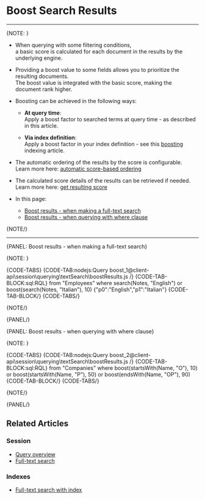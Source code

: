 ﻿# Boost Search Results

---

{NOTE: }

* When querying with some filtering conditions,  
  a basic score is calculated for each document in the results by the underlying engine.

* Providing a boost value to some fields allows you to prioritize the resulting documents.  
  The boost value is integrated with the basic score, making the document rank higher.

* Boosting can be achieved in the following ways:

    * **At query time**:  
      Apply a boost factor to searched terms at query time - as described in this article.

    * **Via index definition**:  
      Apply a boost factor in your index definition - see this [boosting](../../../../indexes/boosting) indexing article.

* The automatic ordering of the results by the score is configurable.  
  Learn more here: [automatic score-based ordering](../../../../indexes/boosting#automatic-score-based-ordering)  

* The calculated score details of the results can be retrieved if needed.  
  Learn more here: [get resulting score](../../../../client-api/session/querying/sort-query-results#get-resulting-score)  

* In this page:

  * [Boost results - when making a full-text search](../../../../client-api/session/querying/text-search/boost-search-results#boost-results---when-making-a-full-text-search)
  * [Boost results - when querying with where clause](../../../../client-api/session/querying/text-search/boost-search-results#boost-results---when-querying-with-where-clause)  

{NOTE/}

---

{PANEL: Boost results - when making a full-text search}

{NOTE: }

{CODE-TABS}
{CODE-TAB:nodejs:Query boost_1@client-api\session\querying\textSearch\boostResults.js /}
{CODE-TAB-BLOCK:sql:RQL}
from "Employees" where
search(Notes, "English") or boost(search(Notes, "Italian"), 10)
{"p0":"English","p1":"Italian"}
{CODE-TAB-BLOCK/}
{CODE-TABS/}

{NOTE/}

{PANEL/}

{PANEL: Boost results - when querying with where clause}

{NOTE: }

{CODE-TABS}
{CODE-TAB:nodejs:Query boost_2@client-api\session\querying\textSearch\boostResults.js /}
{CODE-TAB-BLOCK:sql:RQL}
from "Companies" where
boost(startsWith(Name, "O"), 10) or
boost(startsWith(Name, "P"), 50) or
boost(endsWith(Name, "OP"), 90)
{CODE-TAB-BLOCK/}
{CODE-TABS/}

{NOTE/}

{PANEL/}

## Related Articles

### Session

- [Query overview](../../../../client-api/session/querying/how-to-query)
- [Full-text search](../../../../client-api/session/querying/text-search/full-text-search)

### Indexes

- [Full-text search with index](../../../../indexes/querying/searching)
